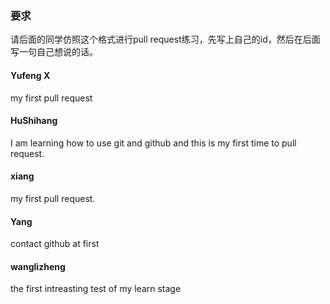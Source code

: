 ### 要求
请后面的同学仿照这个格式进行pull request练习，先写上自己的id，然后在后面写一句自己想说的话。

#### Yufeng X
my first pull request

#### HuShihang
I am learning how to use git and github and this is my first time to pull request.

#### xiang
my first pull request.

#### Yang

contact github at first
#### wanglizheng
the first intreasting test of my learn stage